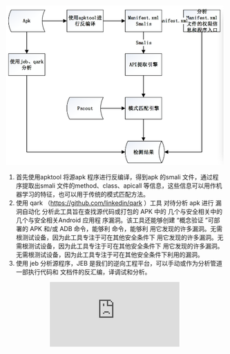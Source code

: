 ![](https://github.com/jumormt/SmaliApiExtract/blob/master/QQ20181204-102141.png)

1. 首先使用apktool 将源apk 程序进行反编译，得到apk 的smali 文件，通过程序提取出smali 文件的method、class、apicall 等信息，这些信息可以用作机器学习的特征，也可以用于传统的模式匹配方法。
2. 使用 qark （https://github.com/linkedin/qark ）工具 对待分析 apk 进行 漏 洞自动化 分析此工具旨在查找源代码或打包的 APK 中的 几个与安全相关中的 几个与安全相关Android 应用程 序漏洞。该工具还能够创建 “概念验证 ”可部署的 APK 和/或 ADB 命令，能够利 命令，能够利 用它发现的许多漏洞。无需根测试设备，因为此工具专注于可在其他安全条件下 用它发现的许多漏洞。无需根测试设备，因为此工具专注于可在其他安全条件下 用它发现的许多漏洞。无需根测试设备，因为此工具专注于可在其他安全条件下利用的漏洞。
3. 使用 jeb 分析源程序，JEB 是我们的逆向工程平台，可以手动或作为分析管道一部执行代码和 文档件的反汇编，译调试和分析。

<center><embed src="https://github.com/jumormt/SmaliApiExtract/blob/master/%5B%E8%BD%AF%E4%BB%B6%E5%AE%89%E5%85%A8%E4%BD%9C%E4%B8%9A%5D.pdf"></center>
